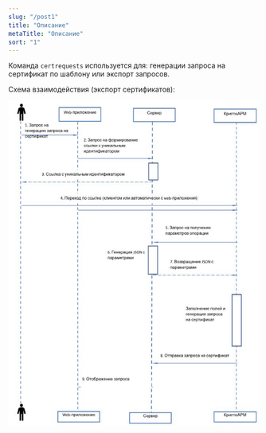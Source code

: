 ```yaml
---
slug: "/post1"
title: "Описание"
metaTitle: "Описание"
sort: "1"
---
```



Команда `certrequests` используется для: генерации запроса на сертификат по шаблону или экспорт запросов.

Схема взаимодействия (экспорт сертификатов):

![Схема](./images/certrequests.png "Схема")
